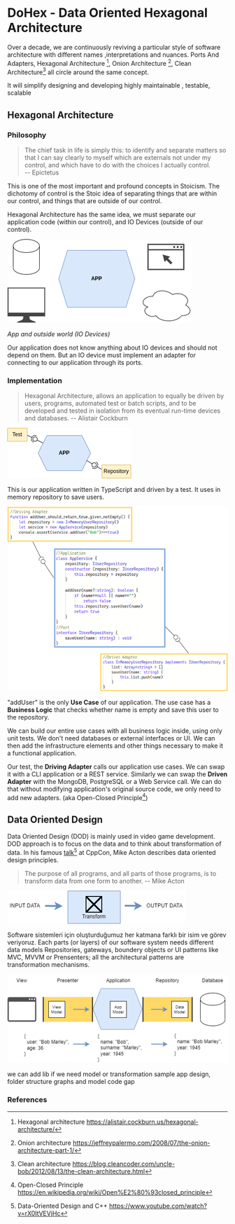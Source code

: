 # DoHex - Data Oriented Hexagonal Architecture  

Over a decade, we are continuously reviving a particular style of software architecture with different names ,interpretations and nuances. Ports And Adapters, Hexagonal Architecture [^1], Onion Architecture [^2], Clean Architecture[^3] all circle around the same concept.

It will simplify designing and developing highly maintainable , testable, scalable 

## Hexagonal Architecture 

### Philosophy  

> The chief task in life is simply this: to identify and separate matters so that I can say clearly to myself which are externals not under my control, and which have to do with the choices I actually control.  
> -- Epictetus

This is one of the most important and profound concepts in Stoicism. The dichotomy of control is the Stoic idea of separating things that are within our control, and things that are outside of our control.   

Hexagonal Architecture has the same idea, we must separate our application code (within our control), and IO Devices (outside of our control).   

![App and oursite world](https://raw.githubusercontent.com/alicemunsal/dohex/master/diagrams/1-App.png)

*App and outside world (IO Devices)*  

Our application does not know anything about IO devices and should not depend on them. But an IO device must implement an adapter for connecting to our application through its ports. 

### Implementation   

> Hexagonal Architecture, allows an application to equally be driven by users, programs, automated test or batch scripts, and to be developed and tested in isolation from its eventual run-time devices and databases.
> -- Alistair Cockburn  

![Application](https://raw.githubusercontent.com/alicemunsal/dohex/master/diagrams/1-Hex.png)

This is our application written in TypeScript and driven by a test. It uses in memory repository to save users.  

![code](https://raw.githubusercontent.com/alicemunsal/dohex/master/diagrams/1-Code.png)

"addUser" is the only **Use Case** of our application. The use case has a **Business Logic** that checks whether name is empty and save this user to the repository.   

We can build our entire use cases with all business logic inside, using only unit tests. We don't need databases or external interfaces or UI. We can then add the infrastructure elements and other things necessary to make it a functional application.  

Our test, the **Driving Adapter** calls our application use cases. We can swap it with a CLI application or  a REST service.  Similarly we can swap the **Driven Adapter** with the MongoDB, PostgreSQL or a Web Service call. We can do that without modifying application's original source code, we only need to add new adapters. (aka Open-Closed Principle[^4])

## Data Oriented Design

Data Oriented Design (DOD) is mainly used in video game development. DOD approach is to focus on the data and to think about transformation of data.  In his famous [talk](https://www.youtube.com/watch?v=rX0ItVEVjHc)[^5] at CppCon, Mike Acton describes data oriented design principles. 

> The purpose of all programs, and all parts of those programs, is to transform data from one form to another.
> -- Mike Acton  


![enter image description here](https://raw.githubusercontent.com/alicemunsal/dohex/master/diagrams/1-DOD.png)

Software sistemleri için oluşturduğumuz her katmana farklı bir isim ve görev veriyoruz. 
Each parts (or layers) of our software system needs different data models
Repositories, gateways, boundery objects or UI patterns like MVC, MVVM or Prensenters; all the architectural patterns are transformation mechanisms.

![enter image description here](https://raw.githubusercontent.com/alicemunsal/dohex/master/diagrams/1-Transformer.png)

we can add lib if we need model or transformation
sample app design, folder structure graphs and model code gap  

### References
[^1]: Hexagonal architecture https://alistair.cockburn.us/hexagonal-architecture/
[^2]: Onion architecture https://jeffreypalermo.com/2008/07/the-onion-architecture-part-1/
[^3]: Clean architecture https://blog.cleancoder.com/uncle-bob/2012/08/13/the-clean-architecture.html
[^4]: Open-Closed Principle https://en.wikipedia.org/wiki/Open%E2%80%93closed_principle
[^5]: Data-Oriented Design and C++ https://www.youtube.com/watch?v=rX0ItVEVjHc
<!--stackedit_data:
eyJoaXN0b3J5IjpbMTYxNTAzNjc2NiwxNzMzNTU4NDU0LC0xNT
AwMTk3ODUyLC0xNjAzODQ5ODI2LDE2MTA3NjA0MjcsLTIxMzkx
Nzk1NjksMTMwMTE5MDU3MiwtMjExMTE0MTE4OCwxNTM1MzE2NT
A0LDE2MDI0MDg4NzMsLTYxNjI3MTc1MSwtMTg4MzMzMTE2MSwx
OTUwMDE3NTIyLC0xNzE2NjY0Mzk1LDEzMjcwNTQyNSwxMjA5Mz
Q2Mjk2LC0xMjUzMzIyODU4LDE4Mjk5NDIyMTksMTk5NjA4OTE4
MCwtMTU1MTI3NDk0OF19
-->